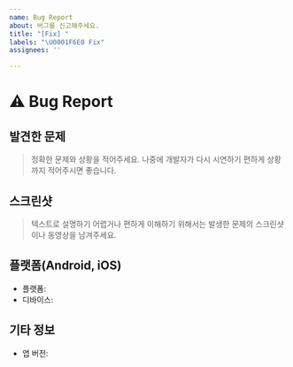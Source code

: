 ```yaml
---
name: Bug Report
about: 버그를 신고해주세요.
title: "[Fix] "
labels: "\U0001F6E0️ Fix"
assignees: ''

---
```


# ⚠️ Bug Report

## 발견한 문제

> 정확한 문제와 상황을 적어주세요. 나중에 개발자가 다시 시연하기 편하게 상황까지 적어주시면 좋습니다.


## 스크린샷

> 텍스트로 설명하기 어렵거나 편하게 이해하기 위해서는 발생한 문제의 스크린샷이나 동영상을 남겨주세요.


## 플랫폼(Android, iOS)

- 플랫폼: 
- 디바이스: 

## 기타 정보

- 앱 버전:
